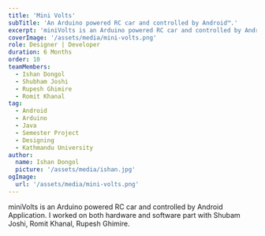 ```yaml
---
title: 'Mini Volts'
subTitle: 'An Arduino powered RC car and controlled by Android™.'
excerpt: 'miniVolts is an Arduino powered RC car and controlled by Android Application.'
coverImage: '/assets/media/mini-volts.png'
role: Designer | Developer
duration: 6 Months
order: 10
teamMembers:
  - Ishan Dongol
  - Shubham Joshi
  - Rupesh Ghimire
  - Romit Khanal
tag:
  - Android
  - Arduino
  - Java
  - Semester Project
  - Designing
  - Kathmandu University
author:
  name: Ishan Dongol
  picture: '/assets/media/ishan.jpg'
ogImage:
  url: '/assets/media/mini-volts.png'
---
```


miniVolts is an Arduino powered RC car and controlled by Android Application.
    I worked on both hardware and software part with Shubam Joshi, Romit Khanal, Rupesh
    Ghimire.
